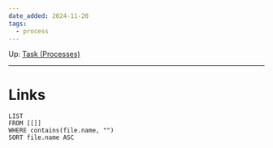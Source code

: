 ```yaml
---
date_added: 2024-11-20
tags:
  - process
---
```

Up: [Task (Processes)](Task%20(Processes).md)
___
 
# Links
```dataview
LIST
FROM [[]]
WHERE contains(file.name, "")
SORT file.name ASC
```
